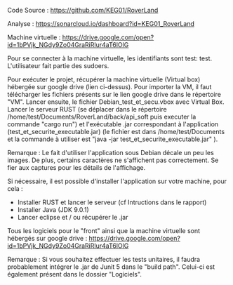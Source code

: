 Code Source : 
https://github.com/KEG01/RoverLand

Analyse : 
https://sonarcloud.io/dashboard?id=KEG01_RoverLand

Machine virtuelle : 
https://drive.google.com/open?id=1bPVjk_NGdy9Zo04GraRiRlur4aT6lOlG

Pour se connecter à la machine virtuelle, les identifiants sont test: test. L'utilisateur fait partie des sudoers.

Pour exécuter le projet, récupérer la machine virtuelle (Virtual box) hébergée sur google drive (lien ci-dessus).
Pour importer la VM, il faut télécharger les fichiers présents sur le lien google drive dans le répertoire "VM". Lancer ensuite, le fichier Debian_test_et_secu.vbox avec Virtual Box.
Lancer le serveur RUST (se déplacer dans le répertoire /home/test/Documents/RoverLand/back/api_soft puis executer la commande "cargo run") et l'exécutable .jar correspondant à l'application (test_et_securite_executable.jar) (le fichier est dans /home/test/Documents et la commande à utiliser est "java -jar test_et_securite_executable.jar" ).

Remarque : Le fait d'utiliser l'application sous Debian décale un peu les images. De plus, certains caractères ne s'affichent pas correctement. Se fier aux captures pour les détails de l'affichage.

Si nécessaire, il est possible d'installer l'application sur votre machine, pour cela : 
- Installer RUST et lancer le serveur (cf Intructions dans le rapport)
- Installer Java (JDK 9.0.1)
- Lancer eclipse et / ou récupérer le .jar

Tous les logiciels pour le "front" ainsi que la machine virtuelle sont hébergés sur google drive :
https://drive.google.com/open?id=1bPVjk_NGdy9Zo04GraRiRlur4aT6lOlG

Remarque : Si vous souhaitez effectuer les tests unitaires, il faudra probablement intégrer le .jar de Junit 5 dans le "build path". Celui-ci est également présent dans le dossier "Logiciels".
